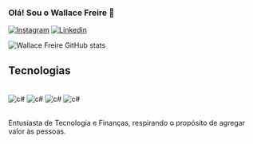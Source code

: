 ### Olá! Sou o Wallace Freire 👋

[![Instagram](https://img.shields.io/badge/Instagram-E4405F?style=for-the-badge&logo=instagram&logoColor=white)](https://www.instagram.com/wallacehfreire/)
[![Linkedin](https://img.shields.io/badge/LinkedIn-0077B5?style=for-the-badge&logo=linkedin&logoColor=white)](https://www.linkedin.com/in/wallace-freire-b792b5209/)

![Wallace Freire GitHub stats](https://github-readme-stats.vercel.app/api?username=wallacefreire&show_icons=true&theme=radical)

## Tecnologias

<div style="display: inline_block"><br/>
    <img align="center" alt="c#" src=https://img.shields.io/badge/C%23-239120?style=for-the-badge&logo=c-sharp&logoColor=white/>
    <img align="center" alt="c#" src=https://img.shields.io/badge/JavaScript-F7DF1E?style=for-the-badge&logo=javascript&logoColor=black/> 
    <img align="center" alt="c#" src=https://img.shields.io/badge/Node.js-43853D?style=for-the-badge&logo=node.js&logoColor=white/> 
    <img align="center" alt="c#" src=https://img.shields.io/badge/.NET-5C2D91?style=for-the-badge&logo=.net&logoColor=white/> 

</div><br/>

Entusiasta de Tecnologia e Finanças, respirando o propósito de agregar valor às pessoas.
